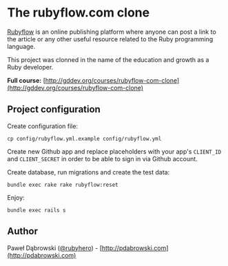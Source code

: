 # The rubyflow.com clone

[Rubyflow](http://rubyflow.com) is an online publishing platform where anyone can post a link to the article or any other useful resource related to the Ruby programming language.

This project was clonned in the name of the education and growth as a Ruby developer.

**Full course:** [http://gddev.org/courses/rubyflow-com-clone](http://gddev.org/courses/rubyflow-com-clone)

## Project configuration

Create configuration file:

```
cp config/rubyflow.yml.example config/rubyflow.yml
```

Create new Github app and replace placeholders with your app's `CLIENT_ID` and `CLIENT_SECRET` in order to be able to sign in via Github account.

Create database, run migrations and create the test data:

```
bundle exec rake rake rubyflow:reset
```

Enjoy:

```
bundle exec rails s
```

## Author

Paweł Dąbrowski ([@rubyhero](https://github.com/rubyhero)) - [http://pdabrowski.com](http://pdabrowski.com)
